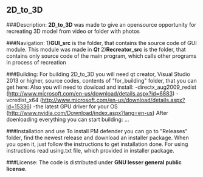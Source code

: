 ## 2D_to_3D

###Description:
**2D_to_3D** was made to give an opensource opportunity for recreating 3D model from video or folder with photos

###Navigation:
1)**GUI_src** is the folder, that contains the source code of GUI module. This module was made in ***Qt***
2)**Recreator_src** is the folder, that contains only source code of the main program, which calls other programs in process of recreation

###Building:
For building 2D_to_3D you will need qt creator, Visual Studio 2013 or higher, source codes, contents of "for_building" folder, that you can get here: 
Also you will need to dowload and install:
	-directx_aug2009_redist (http://www.microsoft.com/en-us/download/details.aspx?id=6883)
	-vcredist_x64 (http://www.microsoft.com/en-us/download/details.aspx?id=15336)
	-the latest GPU driver for your OS (http://www.nvidia.com/Download/index.aspx?lang=en-us)
After doenloading everything you can start building:
...

###Installation and use
To install PM defender you can go to "Releases" folder, find the newest release and download an installer package. When you open it, just follow the instructions to get installation done.
For using instructions read using.txt file, which provided in installer package.

###License:
The code is distributed under **GNU lesser general public license**.
